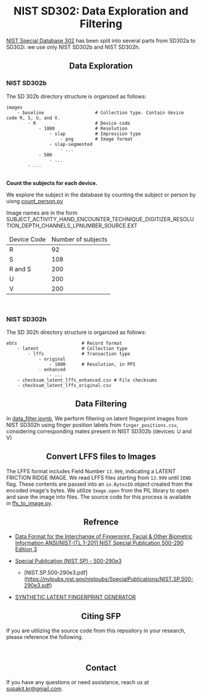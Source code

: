 # <div align="center"> NIST SD302: Data Exploration and Filtering </div>

[NIST Special Database 302](https://www.nist.gov/itl/iad/image-group/nist-special-database-302) has been split into several parts from SD302a to SD302i. we use only NIST SD302b and NIST SD302h. 

## <div align="center"> Data Exploration </div>

### NIST SD302b

The SD 302b directory structure is organized as follows:

    images
        - baseline                   # Collection type. Contain device code R, S, U, and V.
            - R                      # Device code
                - 1000               # Resolution
                    - slap           # Impression type
                        - png        # Image format
                    - slap-segmented
                        - ...
                - 500
                    - ...
            - ...

<br/>

<b> 
Count the subjects for each device. </b>

We explore the subject in the database by counting the subject or person by uisng [count_person.py](https://gitlab.com/ksip/nist_sd302/-/blob/fe7f09e732095130cab32e599f9189dc2abe554d/src/count_person.py)

Image names are in the form SUBJECT_ACTIVITY_HAND_ENCOUNTER_TECHNIQUE_DIGITIZER_RESOLUTION_DEPTH_CHANNELS_LPNUMBER_SOURCE.EXT


<table>
    <thead>
        <td>
            Device Code
        </td>
        <td>
            Number of subjects
        </td>
    </thead>
    <tr>
        <td>
            R
        </td>
        <td>
           92
        </td>
    </tr>
    <tr>
        <td>
           S
        </td>
        <td>
          108
        </td>
    </tr>
    <tr>
        <td>
           R and S
        </td>
        <td>
          200
        </td>
    </tr>
    <tr>
        <td>
           U
        </td>
        <td>
          200
        </td>
    </tr>
    <tr>
        <td>
           V
        </td>
        <td>
          200
        </td>
    </tr>
</table>   

<br/>

### NIST SD302h


The SD 302h directory structure is organized as follows:

    ebts                        # Record format
        - latent                # Collection type
            - lffs              # Transaction type
                - original     
                    - 1000      # Resolution, in PPI
                - enhanced
                    - ...
        - checksum_latent_lffs_enhanced.csv # File checksums
        - checksum_latent_lffs_original.csv
                    


## <div align="center"> Data Filtering </div>


In [data_filter.ipynb](), We perform filtering on latent fingerprint images from NIST SD302h using finger position labels from `finger_positions.csv`, considering corresponding mates present in NIST SD302b (devices: U and V)


## <div align="center"> Convert LFFS files to Images </div>

The LFFS format includes Field Number `13.999`, indicating a LATENT FRICTION RIDGE IMAGE. We read LFFS files starting from `13.999` until `IEND` flag. These contents are passed into an `io.BytesIO` object created from the encoded image's bytes. We utilize `Image.open` from the PIL library to open and save the image into files. The source code for this process is available in [ffs_to_image.py]().


## <div align="center">Refrence</div>
    
- [Data Format for the Interchange of Fingerprint, Facial & Other Biometric Information ANSI/NIST-ITL 1-2011 NIST Special Publication 500-290 Edition 3](https://www.nist.gov/publications/data-format-interchange-fingerprint-facial-other-biometric-information-ansinist-itl-1-1)

- [Special Publication (NIST SP) - 500-290e3](https://doi.org/10.6028/NIST.SP.500-290e3)

    - [NIST.SP.500-290e3.pdf] (https://nvlpubs.nist.gov/nistpubs/SpecialPublications/NIST.SP.500-290e3.pdf)

- [SYNTHETIC LATENT FINGERPRINT GENERATOR](https://arxiv.org/abs/2208.13811)


## <div align="center">Citing SFP</div>

If you are utilizing the source code from this repository in your research, please reference the following.


<br/>

## <div align="center">Contact</div>

If you have any questions or need assistance, reach us at supakit.kr@gmail.com.

